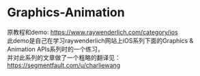 # Graphics-Animation


原教程和demo: https://www.raywenderlich.com/category/ios</br>
此demo是自己在学习raywenderlich网站上iOS系列下面的Graphics & Animation APIs系列时的一个练习，</br>
并对此系列的文章做了一个粗略的翻译见：https://segmentfault.com/u/charliewang</br>
